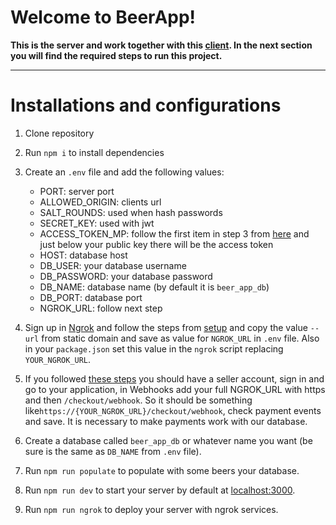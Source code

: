 # Welcome to BeerApp!

**This is the server and work together with this [client](https://github.com/EricRCorral/beer-app-server). In the next section you will find the required steps to run this project.**

---

# Installations and configurations

1. Clone repository
2. Run `npm i` to install dependencies
3. Create an `.env` file and add the following values:

   - PORT: server port
   - ALLOWED_ORIGIN: clients url
   - SALT_ROUNDS: used when hash passwords
   - SECRET_KEY: used with jwt
   - ACCESS_TOKEN_MP: follow the first item in step 3 from [here](https://github.com/EricRCorral/beer-app-client?tab=readme-ov-file#installations-and-configurations) and just below your public key there will be the access token
   - HOST: database host
   - DB_USER: your database username
   - DB_PASSWORD: your database password
   - DB_NAME: database name (by default it is `beer_app_db`)
   - DB_PORT: database port
   - NGROK_URL: follow next step

4. Sign up in [Ngrok](https://ngrok.com/) and follow the steps from [setup](https://dashboard.ngrok.com/get-started/setup) and copy the value `--url` from static domain and save as value for `NGROK_URL` in `.env` file. Also in your `package.json` set this value in the `ngrok` script replacing `YOUR_NGROK_URL`.

5. If you followed [these steps](https://github.com/EricRCorral/beer-app-client?tab=readme-ov-file#installations-and-configurations) you should have a seller account, sign in and go to your application, in Webhooks add your full NGROK_URL with https and then `/checkout/webhook`. So it should be something like`https://{YOUR_NGROK_URL}/checkout/webhook`, check payment events and save. It is necessary to make payments work with our database.

6. Create a database called `beer_app_db` or whatever name you want (be sure is the same as `DB_NAME` from `.env` file).

7. Run `npm run populate` to populate with some beers your database.

8. Run `npm run dev` to start your server by default at [localhost:3000](http://localhost:3000/).

9. Run `npm run ngrok` to deploy your server with ngrok services.
